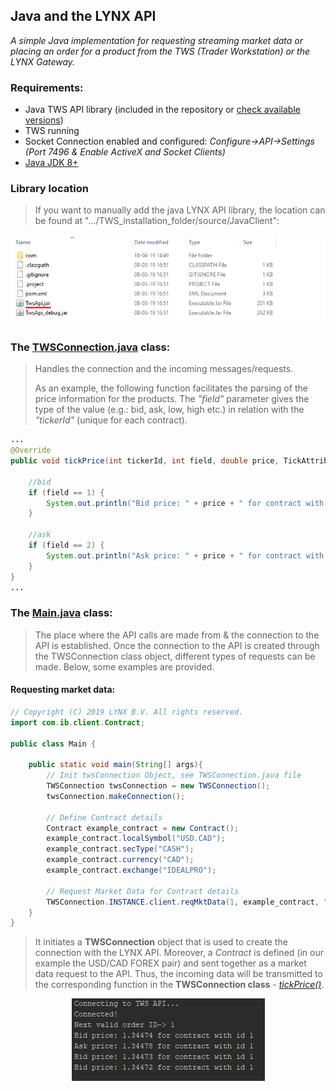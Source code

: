 ## Java and the LYNX API

*A simple Java implementation for requesting streaming market data or placing an order for a product from the TWS (Trader Workstation) or the LYNX Gateway.*

### Requirements:

- Java TWS API library (included in the repository or [check available versions](https://lynxbroker.github.io/#/API_versions))
- TWS running
- Socket Connection enabled and configured: *Configure->API->Settings* *(Port 7496 & Enable ActiveX and Socket Clients)*
- [Java JDK 8+](https://www.oracle.com/technetwork/java/javase/downloads/index.html)



### Library location

> If you want to manually add the java LYNX API library, the location can be found at ".../TWS_installation_folder/source/JavaClient":

<p align="center">
  <img src="images/jar_location.png">
</p>


### The [TWSConnection.java](https://github.com/lynxbroker/API-examples/blob/master/Java/request_market_data/src/TWSConnection.java) class:

> Handles the connection and the incoming messages/requests.
>
> As an example, the following function facilitates the parsing of the price information for the products. The *"field"* parameter gives the type of the value (e.g.: bid, ask, low, high etc.) in relation with the *"tickerId"* (unique for each contract).

```java
...
@Override
public void tickPrice(int tickerId, int field, double price, TickAttrib tickAttrib) {

    //bid
    if (field == 1) {
        System.out.println("Bid price: " + price + " for contract with id " + tickerId);
    }

    //ask
    if (field == 2) {
        System.out.println("Ask price: " + price + " for contract with id " + tickerId);
    }
}
...
```





### The [Main.java](https://github.com/lynxbroker/API-examples/blob/master/Java/request_market_data/src/Main.java) class:

> The place where the API calls are made from & the connection to the API is established. Once the connection to the API is created through the TWSConnection class object, different types of requests can be made. Below, some examples are provided.





#### Requesting market data:

```java
// Copyright (C) 2019 LYNX B.V. All rights reserved.
import com.ib.client.Contract;

public class Main {

    public static void main(String[] args){
        // Init twsConnection Object, see TWSConnection.java file
        TWSConnection twsConnection = new TWSConnection();
        twsConnection.makeConnection();

        // Define Contract details
        Contract example_contract = new Contract();
        example_contract.localSymbol("USD.CAD");
        example_contract.secType("CASH");
        example_contract.currency("CAD");
        example_contract.exchange("IDEALPRO");

        // Request Market Data for Contract details
        TWSConnection.INSTANCE.client.reqMktData(1, example_contract, "", false, false, null);
    }
}
```

>  It initiates a **TWSConnection** object that is used to create the connection with the LYNX API. Moreover, a *Contract* is defined (in our example the USD/CAD FOREX pair) and sent together as a market data request to the API. Thus, the incoming data will be transmitted to the corresponding function in the **TWSConnection class** - [*tickPrice()*](https://lynxbroker.github.io/#/EWrapper?id=tickprice).



<p align="center">
  <img src="images/console_response_market_data.png">
</p>
